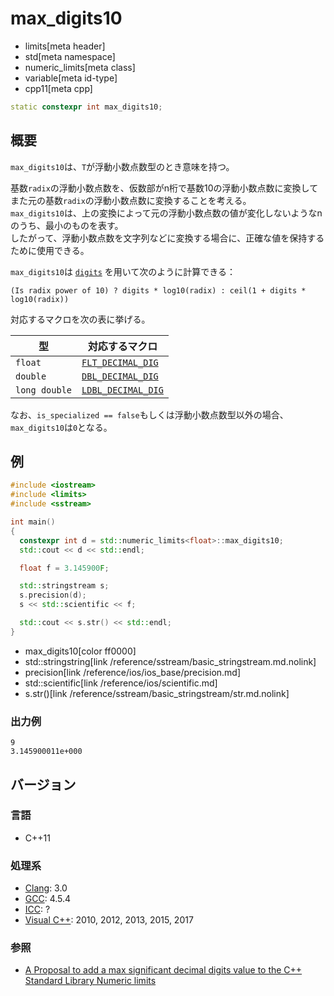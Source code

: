 # max_digits10
* limits[meta header]
* std[meta namespace]
* numeric_limits[meta class]
* variable[meta id-type]
* cpp11[meta cpp]

```cpp
static constexpr int max_digits10;
```

## 概要
`max_digits10`は、`T`が浮動小数点数型のとき意味を持つ。  

基数`radix`の浮動小数点数を、仮数部がn桁で基数10の浮動小数点数に変換してまた元の基数`radix`の浮動小数点数に変換することを考える。  
`max_digits10`は、上の変換によって元の浮動小数点数の値が変化しないようなnのうち、最小のものを表す。  
したがって、浮動小数点数を文字列などに変換する場合に、正確な値を保持するために使用できる。  

`max_digits10`は [`digits`](digits.md) を用いて次のように計算できる：  

  `(Is radix power of 10) ? digits * log10(radix) : ceil(1 + digits * log10(radix))`


対応するマクロを次の表に挙げる。

| 型            | 対応するマクロ |
|---------------|----------------|
| `float`       | [`FLT_DECIMAL_DIG`](/reference/cfloat/flt_decimal_dig.md)  |
| `double`      | [`DBL_DECIMAL_DIG`](/reference/cfloat/dbl_decimal_dig.md)  |
| `long double` | [`LDBL_DECIMAL_DIG`](/reference/cfloat/ldbl_decimal_dig.md) |

なお、`is_specialized == false`もしくは浮動小数点数型以外の場合、`max_digits10`は`0`となる。


## 例
```cpp example
#include <iostream>
#include <limits>
#include <sstream>

int main()
{
  constexpr int d = std::numeric_limits<float>::max_digits10;
  std::cout << d << std::endl;

  float f = 3.145900F;

  std::stringstream s;
  s.precision(d);
  s << std::scientific << f;

  std::cout << s.str() << std::endl;
}
```
* max_digits10[color ff0000]
* std::stringstring[link /reference/sstream/basic_stringstream.md.nolink]
* precision[link /reference/ios/ios_base/precision.md]
* std::scientific[link /reference/ios/scientific.md]
* s.str()[link /reference/sstream/basic_stringstream/str.md.nolink]

### 出力例
```
9
3.145900011e+000
```

## バージョン
### 言語
- C++11

### 処理系
- [Clang](/implementation.md#clang): 3.0
- [GCC](/implementation.md#gcc): 4.5.4
- [ICC](/implementation.md#icc): ?
- [Visual C++](/implementation.md#visual_cpp): 2010, 2012, 2013, 2015, 2017

### 参照
* [A Proposal to add a max significant decimal digits value to the C++ Standard Library Numeric limits](http://www.open-std.org/jtc1/sc22/wg21/docs/papers/2005/n1822.pdf)


